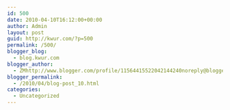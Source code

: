 ```yaml
---
id: 500
date: 2010-04-10T16:12:00+00:00
author: Admin
layout: post
guid: http://kwur.com/?p=500
permalink: /500/
blogger_blog:
  - blog.kwur.com
blogger_author:
  - ZMhttp://www.blogger.com/profile/11564415522042144240noreply@blogger.com
blogger_permalink:
  - /2010/04/blog-post_10.html
categories:
  - Uncategorized
---
```

<div class="pf-content">
  <p>
  </p>
</div>